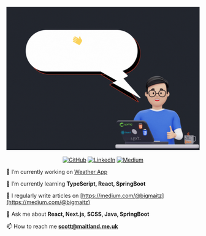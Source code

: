 ![background](header.gif)

<p align="center">
    <a href="https://github.com/s-maitland" target="_blank"><img alt="GitHub" src="https://img.shields.io/badge/Github-%20-%20?style=plastic&logo=github&logoColor=white&label=S-Maitland&labelColor=black&color=black"></a>
    <a href="https://www.linkedin.com/in/s-maitland" target="_blank"><img alt="LinkedIn" src="https://img.shields.io/badge/LinkedIn-%20-%20?style=plastic&logo=LinkedIn&logoColor=white&label=S-Maitland&labelColor=blue&color=blue"></a>
    <a href="https://medium.com/@bigmaitz" target="_blank"><img alt="Medium" src="https://img.shields.io/badge/Medium-%20-%20?style=plastic&logo=medium&logoColor=white&label=S-Maitland&labelColor=black&color=black"></a>
</p>

🔭 I’m currently working on [Weather App](https://github.com/S-Maitland/weather-app)

🌱 I’m currently learning **TypeScript, React, SpringBoot**

📝 I regularly write articles on [https://medium.com/@bigmaitz](https://medium.com/@bigmaitz)

💬 Ask me about **React, Next.js, SCSS, Java, SpringBoot**

📫 How to reach me **scott@maitland.me.uk**
